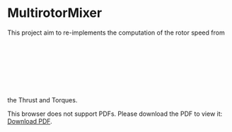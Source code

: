 # MultirotorMixer

This project aim to re-implements the computation of the rotor speed from the Thrust and Torques. 
<object data="https://github.com/Aightech/MultirotorMixer/blob/alcore/drone_alcore.pdf" type="application/pdf" width="700px" height="700px">
    <embed src="https://github.com/Aightech/MultirotorMixer/blob/alcore/drone_alcore.pdf">
        <p>This browser does not support PDFs. Please download the PDF to view it: <a href="https://github.com/Aightech/MultirotorMixer/blob/alcore/drone_alcore.pdf">Download PDF</a>.</p>
    </embed>
</object>
